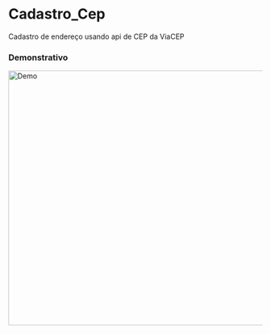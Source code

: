 # Cadastro_Cep
 Cadastro de endereço usando api de CEP da ViaCEP

### Demonstrativo

<div>
    <img align="center" alt="Demo" height="504" width="1585"  src="https://i.imgur.com/frX8PPN.gif">
</div>
